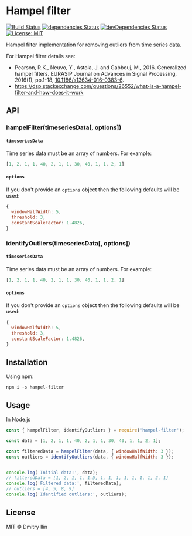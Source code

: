 # Hampel filter

[![Build Status](https://travis-ci.org/rnd-student-lab/hampel-filter.svg?branch=master)](https://travis-ci.org/rnd-student-lab/hampel-filter) 
[![dependencies Status](https://david-dm.org/rnd-student-lab/hampel-filter/status.svg)](https://david-dm.org/rnd-student-lab/hampel-filter) 
[![devDependencies Status](https://david-dm.org/rnd-student-lab/hampel-filter/dev-status.svg)](https://david-dm.org/rnd-student-lab/hampel-filter?type=dev) 
[![License: MIT](https://img.shields.io/badge/License-MIT-blue.svg)](https://opensource.org/licenses/MIT)

Hampel filter implementation for removing outliers from time series data.

For Hampel filter details see: 

* Pearson, R.K., Neuvo, Y., Astola, J. and Gabbouj, M., 2016. Generalized hampel filters. EURASIP Journal on Advances in Signal Processing, 2016(1), pp.1-18, [10.1186/s13634-016-0383-6](https://doi.org/10.1186/s13634-016-0383-6).
* https://dsp.stackexchange.com/questions/26552/what-is-a-hampel-filter-and-how-does-it-work


## API

### hampelFilter(timeseriesData[, options])

#### `timeseriesData`

Time series data must be an array of numbers. For example:

```js
[1, 2, 1, 1, 40, 2, 1, 1, 30, 40, 1, 1, 2, 1]
```

#### `options`

If you don't provide an `options` object then the following defaults will be used:

```js
{
  windowHalfWidth: 5,
  threshold: 3,
  constantScaleFactor: 1.4826,
}
```

### identifyOutliers(timeseriesData[, options])

#### `timeseriesData`

Time series data must be an array of numbers. For example:

```js
[1, 2, 1, 1, 40, 2, 1, 1, 30, 40, 1, 1, 2, 1]
```

#### `options`

If you don't provide an `options` object then the following defaults will be used:

```js
{
  windowHalfWidth: 5,
  threshold: 3,
  constantScaleFactor: 1.4826,
}
```


## Installation

Using npm:

```shell
npm i -s hampel-filter
```


## Usage

In Node.js

```js
const { hampelFilter, identifyOutliers } = require('hampel-filter');

const data = [1, 2, 1, 1, 40, 2, 1, 1, 30, 40, 1, 1, 2, 1];

const filteredData = hampelFilter(data, { windowHalfWidth: 3 });
const outliers = identifyOutliers(data, { windowHalfWidth: 3 });


console.log('Initial data:', data);
// filteredData = [1, 2, 1, 1, 1.5, 1, 1, 1, 1, 1, 1, 1, 2, 1]
console.log('Filtered data:', filteredData);
// outliers = [4, 5, 8, 9]
console.log('Identified outliers:', outliers);
```


## License

MIT © Dmitry Ilin
